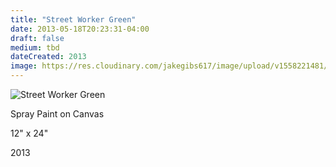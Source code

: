 ```yaml
---
title: "Street Worker Green"
date: 2013-05-18T20:23:31-04:00
draft: false
medium: tbd
dateCreated: 2013
image: https://res.cloudinary.com/jakegibs617/image/upload/v1558221481/street-worker-green.png
---
```



![Street Worker Green](https://res.cloudinary.com/jakegibs617/image/upload/c_limit,f_auto,w_450,x_499,y_667/v1558221481/street-worker-green.png)
<div class="container">
	<div class="specs">
		<p>Spray Paint on Canvas</p>
		<p>12" x 24"</p>
		<p>2013</p>
	</div>

</div>
